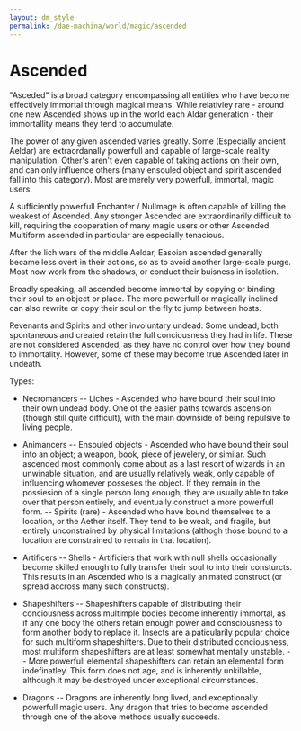 ```yaml
---
layout: dm_style
permalink: /dae-machina/world/magic/ascended
---
```


# Ascended

"Asceded" is a broad category encompassing all entities who have become effectively immortal through magical means. While relativley rare - around one new Ascended shows up in the world each Aldar generation - 
their immortallity means they tend to accumulate.

The power of any given ascended varies greatly. Some (Especially ancient Aeldar) are extraordanally powerfull and capable of large-scale reality manipulation. Other's aren't even capable of taking actions on their own, 
and can only influence others (many ensouled object and spirit ascended fall into this category). Most are merely very powerfull, immortal, magic users.

A sufficiently powerfull Enchanter / Nullmage is often capable of killing the weakest of Ascended. Any stronger Ascended are extraordinarily difficult to kill, requiring the cooperation of many magic users or other Ascended. 
Multiform ascended in particular are especially tenacious.

After the lich wars of the middle Aeldar, Easoian ascended generally became less overt in their actions, so as to avoid another large-scale purge. Most now work from the shadows, or conduct their buisness in isolation.

Broadly speaking, all ascended become immortal by copying or binding their soul to an object or place. The more powerfull or magically inclined can also rewrite or copy their soul on the fly to jump between hosts.

Revenants and Spirits and other involuntary undead: Some undead, both spontaneous and created retain the full conciousness they had in life. These are not considered Ascended, as they have no control over how they bound 
to immortality. However, some of these may become true Ascended later in undeath.

Types:

- Necromancers 
-- Liches - Ascended who have bound their soul into their own undead body. One of the easier paths towards ascension (though still quite difficult), with the main downside of being repulsive to living people.

- Animancers
-- Ensouled objects - Ascended who have bound their soul into an object; a weapon, book, piece of jewelery, or similar. Such ascended most commonly come about as a last resort of wizards in an unwinable situation, 
   and are usually relatively weak, only capable of influencing whomever posseses the object. If they remain in the possiesion of a single person long enough, they are usually able to take over that person entirely, 
   and eventually construct a more powerfull form.
-- Spirits (rare) - Ascended who have bound themselves to a location, or the Aether itself. They tend to be weak, and fragile, but entirely unconstrained by physical limitations (althogh those bound to a location are 
   constrained to remain in that location).

- Artificers
-- Shells - Artificiers that work with null shells occasionally become skilled enough to fully transfer their soul to into their consturcts. This results in an Ascended 
   who is a magically animated construct (or spread accross many such constructs).

- Shapeshifters 
-- Shapeshifters capable of distributing their conciousness across multimple bodies become inherently immortal, as if any one body the others retain enough power and consciousness to form another body to replace it. 
   Insects are a paticularily popular choice for such multiform shapeshifters. Due to their distributed conciousness, most multiform shapeshifters are at least somewhat mentally unstable. 
-- More powerfull elemental shapeshifters can retain an elemental form indefinatley. This form does not age, and is inherently unkillable, although it may be destroyed under exceptional circumstances.

- Dragons
-- Dragons are inherently long lived, and exceptionally powerfull magic users. Any dragon that tries to become ascended through one of the above methods usually succeeds.

